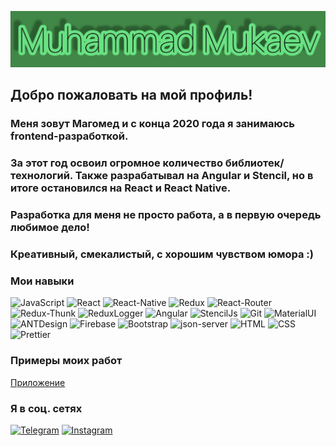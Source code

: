 [![Header](https://github.com/Grom013/Grom013/blob/main/assets/photo_2021-12-13_21-28-00.jpg)]()

## Добро пожаловать на мой профиль!

### Меня зовут Мaгомед и с конца 2020 года я занимаюсь frontend-разработкой.

### За этот год освоил огромное количество библиотек/технологий. Также разрабатывал на Angular и Stencil, но в итоге остановился на React и React Native.

### Разработка для меня не просто работа, а в первую очередь любимое дело!

### Креативный, смекалистый, с хорошим чувством юмора :)

### Мои навыки

![JavaScript](https://img.shields.io/badge/-JavaScript-266132?style=for-the-badge&logo=JavaScript&logocolor=E9D54D)
![React](https://img.shields.io/badge/-React-266132?style=for-the-badge&logo=React&logocolor=E9D54D)
![React-Native](https://img.shields.io/badge/React_Native-266132?style=for-the-badge&logo=React-Native)
![Redux](https://img.shields.io/badge/-Redux-266132?style=for-the-badge&logo=Redux&logocolor=E9D54D)
![React-Router](https://img.shields.io/badge/React_Router-266132?style=for-the-badge&logo=react-router)
![Redux-Thunk](https://img.shields.io/badge/Redux_Thunk-266132?style=for-the-badge&logo=redux-thunk)
![ReduxLogger](https://img.shields.io/badge/-Redux_Logger-266132?style=for-the-badge&logo=reduxLogger&logocolor=E9D54D)
![Angular](https://img.shields.io/badge/Angular-266132?style=for-the-badge&logo=angular)
![StencilJs](https://img.shields.io/badge/Stencil_Js-266132?style=for-the-badge&logo=ionic)
![Git](https://img.shields.io/badge/Git-266132?style=for-the-badge&logo=git)
![MaterialUI](https://img.shields.io/badge/-Material_UI-266132?style=for-the-badge&logo=MaterialUI&logocolor=E9D54D)
![ANTDesign](https://img.shields.io/badge/-ANT_Design-266132?style=for-the-badge&logo=antDesign&logocolor=E9D54D)
![Firebase](https://img.shields.io/badge/-Firebase-266132?style=for-the-badge&logo=Firebase&logocolor=E9D54D)
![Bootstrap](https://img.shields.io/badge/-Bootstrap-266132?style=for-the-badge&logo=Bootstrap&logocolor=E9D54D)
![json-server](https://img.shields.io/badge/-json_server-266132?style=for-the-badge&logo=jsonServer&logocolor=E9D54D)
![HTML](https://img.shields.io/badge/HTML-266132?style=for-the-badge&logo=HTML5)
![CSS](https://img.shields.io/badge/CSS-266132?style=for-the-badge&logo=css3)
![Prettier](https://img.shields.io/badge/Prettier-266132?style=for-the-badge&logo=prettier)

### Примеры моих работ

[Приложение](https://github.com/Grom013/ROUTER)

### Я в соц. сетях

[![Telegram](https://img.shields.io/badge/Telegram-red?style=social&logo=telegram)](https://teleg.run/mvl013)
[![Instagram](https://img.shields.io/badge/Instagram-red?style=social&logo=instagram)](https://instagram.com/m_mukaev77?utm_medium=copy_link)
